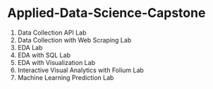 # Applied-Data-Science-Capstone

1. Data Collection API Lab
2. Data Collection with Web Scraping Lab
3. EDA Lab
4. EDA with SQL Lab
5. EDA with Visualization Lab
6. Interactive Visual Analytics with Folium Lab
7. Machine Learning Prediction Lab
